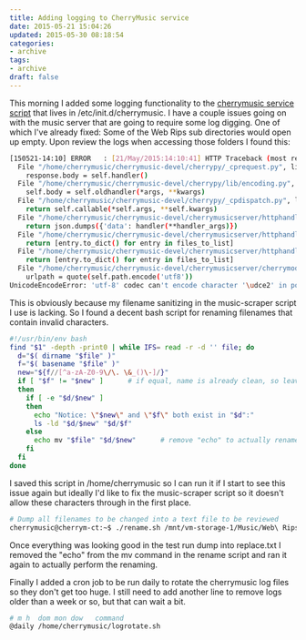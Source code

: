 ```yaml
---
title: Adding logging to CherryMusic service
date: 2015-05-21 15:04:26
updated: 2015-05-30 08:18:54
categories:
- archive
tags:
- archive
draft: false
---
```


This morning I added some logging functionality to the <a href="https://github.com/mikeder/cherrymusic-conf/tree/add-log" target="_blank">cherrymusic service script</a> that lives in /etc/init.d/cherrymusic. I have a couple issues going on with the music server that are going to require some log digging. One of which I've already fixed: Some of the Web Rips sub directories would open up empty. Upon review the logs when accessing those folders I found this:

```bash
[150521-14:10] ERROR   : [21/May/2015:14:10:41] HTTP Traceback (most recent call last):
  File "/home/cherrymusic/cherrymusic-devel/cherrypy/_cprequest.py", line 656, in respond
    response.body = self.handler()
  File "/home/cherrymusic/cherrymusic-devel/cherrypy/lib/encoding.py", line 188, in __call__
    self.body = self.oldhandler(*args, **kwargs)
  File "/home/cherrymusic/cherrymusic-devel/cherrypy/_cpdispatch.py", line 34, in __call__
    return self.callable(*self.args, **self.kwargs)
  File "/home/cherrymusic/cherrymusic-devel/cherrymusicserver/httphandler.py", line 291, in api
    return json.dumps({'data': handler(**handler_args)})
  File "/home/cherrymusic/cherrymusic-devel/cherrymusicserver/httphandler.py", line 471, in api_compactlistdir
    return [entry.to_dict() for entry in files_to_list]
  File "/home/cherrymusic/cherrymusic-devel/cherrymusicserver/httphandler.py", line 471, in <listcomp>
    return [entry.to_dict() for entry in files_to_list]
  File "/home/cherrymusic/cherrymusic-devel/cherrymusicserver/cherrymodel.py", line 401, in to_dict
    urlpath = quote(self.path.encode('utf8'))
UnicodeEncodeError: 'utf-8' codec can't encode character '\udce2' in position 29: surrogates not allowed
```

This is obviously because my filename sanitizing in the music-scraper script I use is lacking. So I found a decent bash script for renaming filenames that contain invalid characters.

```bash
#!/usr/bin/env bash
find "$1" -depth -print0 | while IFS= read -r -d '' file; do
  d="$( dirname "$file" )"
  f="$( basename "$file" )"
  new="${f//[^a-zA-Z0-9\/\. \&_()\-]/}"
  if [ "$f" != "$new" ]      # if equal, name is already clean, so leave alone
  then
    if [ -e "$d/$new" ]
    then
      echo "Notice: \"$new\" and \"$f\" both exist in "$d":"
      ls -ld "$d/$new" "$d/$f"
    else
      echo mv "$file" "$d/$new"      # remove "echo" to actually rename things
    fi
  fi
done
```

I saved this script in /home/cherrymusic so I can run it if I start to see this issue again but ideally I'd like to fix the music-scraper script so it doesn't allow these characters through in the first place.

```bash
# Dump all filenames to be changed into a text file to be reviewed
cherrymusic@cherrym-ct:~$ ./rename.sh /mnt/vm-storage-1/Music/Web\ Rips > rename.txt
```

Once everything was looking good in the test run dump into replace.txt I removed the "echo" from the mv command in the rename script and ran it again to actually perform the renaming.

Finally I added a cron job to be run daily to rotate the cherrymusic log files so they don't get too huge. I still need to add another line to remove logs older than a week or so, but that can wait a bit.

```bash
# m h  dom mon dow   command
@daily /home/cherrymusic/logrotate.sh
```